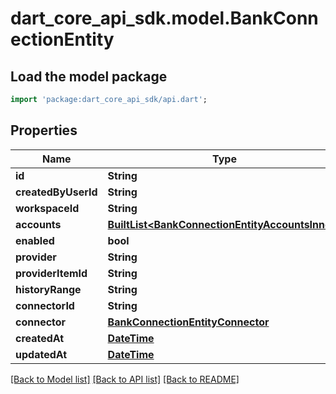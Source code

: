 # dart_core_api_sdk.model.BankConnectionEntity

## Load the model package
```dart
import 'package:dart_core_api_sdk/api.dart';
```

## Properties
Name | Type | Description | Notes
------------ | ------------- | ------------- | -------------
**id** | **String** |  | 
**createdByUserId** | **String** |  | 
**workspaceId** | **String** |  | 
**accounts** | [**BuiltList&lt;BankConnectionEntityAccountsInner&gt;**](BankConnectionEntityAccountsInner.md) |  | [optional] 
**enabled** | **bool** |  | 
**provider** | **String** |  | 
**providerItemId** | **String** |  | 
**historyRange** | **String** |  | 
**connectorId** | **String** |  | 
**connector** | [**BankConnectionEntityConnector**](BankConnectionEntityConnector.md) |  | [optional] 
**createdAt** | [**DateTime**](DateTime.md) |  | 
**updatedAt** | [**DateTime**](DateTime.md) |  | 

[[Back to Model list]](../README.md#documentation-for-models) [[Back to API list]](../README.md#documentation-for-api-endpoints) [[Back to README]](../README.md)


